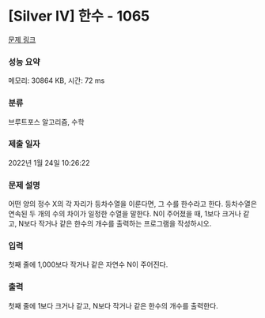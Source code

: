# [Silver IV] 한수 - 1065 

[문제 링크](https://www.acmicpc.net/problem/1065) 

### 성능 요약

메모리: 30864 KB, 시간: 72 ms

### 분류

브루트포스 알고리즘, 수학

### 제출 일자

2022년 1월 24일 10:26:22

### 문제 설명

<p>어떤 양의 정수 X의 각 자리가 등차수열을 이룬다면, 그 수를 한수라고 한다. 등차수열은 연속된 두 개의 수의 차이가 일정한 수열을 말한다. N이 주어졌을 때, 1보다 크거나 같고, N보다 작거나 같은 한수의 개수를 출력하는 프로그램을 작성하시오. </p>

### 입력 

 <p>첫째 줄에 1,000보다 작거나 같은 자연수 N이 주어진다.</p>

### 출력 

 <p>첫째 줄에 1보다 크거나 같고, N보다 작거나 같은 한수의 개수를 출력한다.</p>

